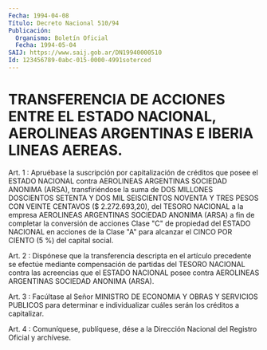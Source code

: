 ```yaml
---
Fecha: 1994-04-08
Título: Decreto Nacional 510/94
Publicación:
  Organismo: Boletín Oficial
  Fecha: 1994-05-04
SAIJ: https://www.saij.gob.ar/DN19940000510
Id: 123456789-0abc-015-0000-4991soterced
---
```

# TRANSFERENCIA DE ACCIONES ENTRE EL ESTADO NACIONAL, AEROLINEAS ARGENTINAS E IBERIA LINEAS AEREAS.

<a id="1"></a>
Art.  1  :  Apruébase  la  suscripción  por  capitalización de créditos que posee el ESTADO NACIONAL contra AEROLINEAS  ARGENTINAS SOCIEDAD  ANONIMA  (ARSA),  transfiriéndose la suma de DOS MILLONES DOSCIENTOS SETENTA Y DOS MIL  SEISCIENTOS  NOVENTA Y TRES PESOS CON VEINTE CENTAVOS ($ 2.272.693,20), del TESORO  NACIONAL a la empresa AEROLINEAS ARGENTINAS SOCIEDAD ANONIMA (ARSA) a  fin  de  completar la  conversión  de  acciones  Clase  "C"  de  propiedad  del ESTADO NACIONAL  en  acciones  de la Clase "A" para alcanzar el CINCO  POR CIENTO (5 %) del capital social.

<a id="2"></a>
Art.  2  :  Dispónese  que  la  transferencia  descripta en el artículo  precedente se efectúe mediante compensación  de  partidas del TESORO  NACIONAL  contra  las acreencias que el ESTADO NACIONAL posee  contra  AEROLINEAS  ARGENTINAS    SOCIEDAD  ANONIMA  (ARSA).

<a id="3"></a>
Art.  3  :  Facúltase  al Señor MINISTRO DE ECONOMIA Y OBRAS Y SERVICIOS PUBLICOS para determinar  e  individualizar  cuáles serán los créditos a capitalizar.

<a id="4"></a>
Art. 4 : Comuníquese, publíquese, dése a la Dirección Nacional del Registro Oficial y archívese.